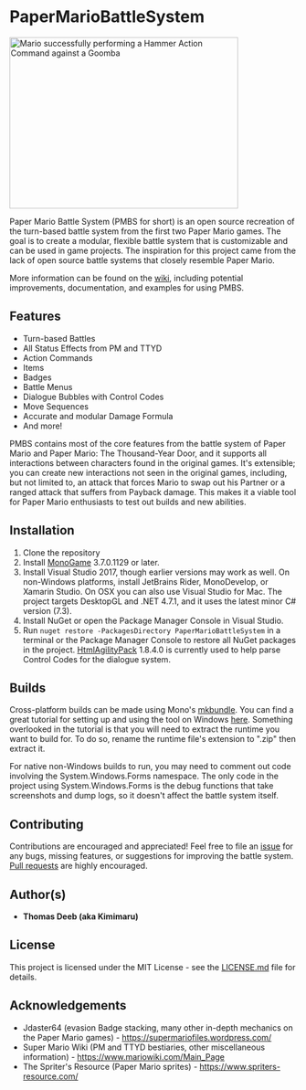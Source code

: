 # PaperMarioBattleSystem
<img src="https://tdeeb.github.io/PaperMarioBattleSystem/images/PMBS%20GIF.gif" alt="Mario successfully performing a Hammer Action Command against a Goomba" width="400" height="300"/>

Paper Mario Battle System (PMBS for short) is an open source recreation of the turn-based battle system from the first two Paper Mario games. The goal is to create a modular, flexible battle system that is customizable and can be used in game projects. The inspiration for this project came from the lack of open source battle systems that closely resemble Paper Mario.

More information can be found on the [wiki](https://github.com/tdeeb/PaperMarioBattleSystem/wiki), including potential improvements, documentation, and examples for using PMBS.

## Features
* Turn-based Battles
* All Status Effects from PM and TTYD
* Action Commands
* Items
* Badges
* Battle Menus
* Dialogue Bubbles with Control Codes
* Move Sequences
* Accurate and modular Damage Formula
* And more!

PMBS contains most of the core features from the battle system of Paper Mario and Paper Mario: The Thousand-Year Door, and it supports all interactions between characters found in the original games. It's extensible; you can create new interactions not seen in the original games, including, but not limited to, an attack that forces Mario to swap out his Partner or a ranged attack that suffers from Payback damage. This makes it a viable tool for Paper Mario enthusiasts to test out builds and new abilities.

## Installation
1. Clone the repository
2. Install [MonoGame](https://github.com/MonoGame/MonoGame) 3.7.0.1129 or later.
3. Install Visual Studio 2017, though earlier versions may work as well. On non-Windows platforms, install JetBrains Rider, MonoDevelop, or Xamarin Studio. On OSX you can also use Visual Studio for Mac. The project targets DesktopGL and .NET 4.7.1, and it uses the latest minor C# version (7.3).
4. Install NuGet or open the Package Manager Console in Visual Studio.
5. Run `nuget restore -PackagesDirectory PaperMarioBattleSystem` in a terminal or the Package Manager Console to restore all NuGet packages in the project. [HtmlAgilityPack](https://github.com/zzzprojects/html-agility-pack) 1.8.4.0 is currently used to help parse Control Codes for the dialogue system.

## Builds
Cross-platform builds can be made using Mono's [mkbundle](http://www.mono-project.com/docs/tools+libraries/tools/mkbundle/). You can find a great tutorial for setting up and using the tool on Windows [here](https://dotnetcoretutorials.com/2018/03/22/bundling-mono-with-a-net-executable-using-mkbundle-on-windows/). Something overlooked in the tutorial is that you will need to extract the runtime you want to build for. To do so, rename the runtime file's extension to ".zip" then extract it.

For native non-Windows builds to run, you may need to comment out code involving the System.Windows.Forms namespace. The only code in the project using System.Windows.Forms is the debug functions that take screenshots and dump logs, so it doesn't affect the battle system itself.

## Contributing
Contributions are encouraged and appreciated! Feel free to file an [issue](https://github.com/tdeeb/PaperMarioBattleSystem/issues) for any bugs, missing features, or suggestions for improving the battle system. [Pull requests](https://github.com/tdeeb/PaperMarioBattleSystem/pulls) are highly encouraged.

## Author(s)
* **Thomas Deeb (aka Kimimaru)**

## License
This project is licensed under the MIT License - see the [LICENSE.md](https://github.com/tdeeb/PaperMarioBattleSystem/blob/master/LICENSE) file for details.

## Acknowledgements
* Jdaster64 (evasion Badge stacking, many other in-depth mechanics on the Paper Mario games) - https://supermariofiles.wordpress.com/
* Super Mario Wiki (PM and TTYD bestiaries, other miscellaneous information) - https://www.mariowiki.com/Main_Page
* The Spriter's Resource (Paper Mario sprites) - https://www.spriters-resource.com/

